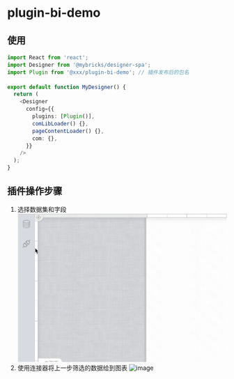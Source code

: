 # plugin-bi-demo

## 使用

```typescript
import React from 'react';
import Designer from '@mybricks/designer-spa';
import Plugin from '@xxx/plugin-bi-demo'; // 插件发布后的包名

export default function MyDesigner() {
  return (
    <Designer
      config={{
        plugins: [Plugin()],
        comLibLoader() {},
        pageContentLoader() {},
        com: {},
      }}
    />
  );
}
```

## 插件操作步骤

1. 选择数据集和字段
   ![image](https://github.com/mybricks/plugin-bi-demo/blob/main/assets/01chose_field.gif)
2. 使用连接器将上一步筛选的数据给到图表
   ![image](https://github.com/mybricks/plugin-bi-demo/blob/main/assets/02fetch_data.gif)
